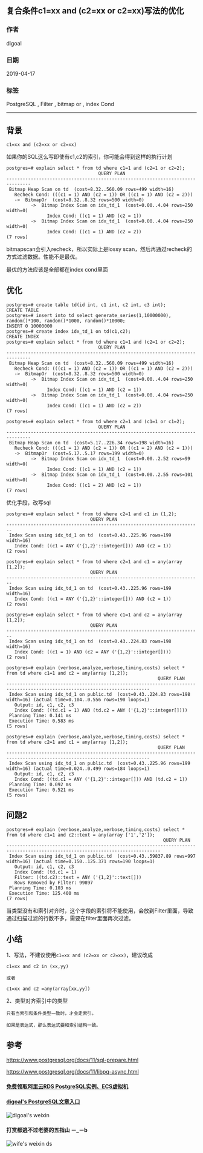 ## 复合条件c1=xx and (c2=xx or c2=xx)写法的优化  
                                                                                                    
### 作者                                                                                                    
digoal                                                                                                    
                                                                                                    
### 日期                                                                                                    
2019-04-17                                                                                                    
                                                                                                    
### 标签                                                                                                    
PostgreSQL , Filter , bitmap or , index Cond          
                   
----                                                                                              
                                                                                                
## 背景        
```  
c1=xx and (c2=xx or c2=xx)  
```  
  
如果你的SQL这么写即使有c1,c2的索引，你可能会得到这样的执行计划  
  
```  
postgres=# explain select * from td where c1=1 and (c2=1 or c2=2);  
                                  QUERY PLAN                                     
-------------------------------------------------------------------------------  
 Bitmap Heap Scan on td  (cost=8.32..560.09 rows=499 width=16)  
   Recheck Cond: (((c1 = 1) AND (c2 = 1)) OR ((c1 = 1) AND (c2 = 2)))  
   ->  BitmapOr  (cost=8.32..8.32 rows=500 width=0)  
         ->  Bitmap Index Scan on idx_td_1  (cost=0.00..4.04 rows=250 width=0)  
               Index Cond: ((c1 = 1) AND (c2 = 1))  
         ->  Bitmap Index Scan on idx_td_1  (cost=0.00..4.04 rows=250 width=0)  
               Index Cond: ((c1 = 1) AND (c2 = 2))  
(7 rows)  
```  
  
bitmapscan会引入recheck，所以实际上是lossy scan，然后再通过recheck的方式过滤数据。性能不是最优。  
  
最优的方法应该是全部都在index cond里面  
  
  
## 优化  
```  
postgres=# create table td(id int, c1 int, c2 int, c3 int);  
CREATE TABLE  
postgres=# insert into td select generate_series(1,10000000), random()*100, random()*1000, random()*10000;  
INSERT 0 10000000  
postgres=# create index idx_td_1 on td(c1,c2);  
CREATE INDEX  
postgres=# explain select * from td where c1=1 and (c2=1 or c2=2);  
                                  QUERY PLAN                                     
-------------------------------------------------------------------------------  
 Bitmap Heap Scan on td  (cost=8.32..560.09 rows=499 width=16)  
   Recheck Cond: (((c1 = 1) AND (c2 = 1)) OR ((c1 = 1) AND (c2 = 2)))  
   ->  BitmapOr  (cost=8.32..8.32 rows=500 width=0)  
         ->  Bitmap Index Scan on idx_td_1  (cost=0.00..4.04 rows=250 width=0)  
               Index Cond: ((c1 = 1) AND (c2 = 1))  
         ->  Bitmap Index Scan on idx_td_1  (cost=0.00..4.04 rows=250 width=0)  
               Index Cond: ((c1 = 1) AND (c2 = 2))  
(7 rows)  
  
postgres=# explain select * from td where c2=1 and (c1=1 or c1=2);  
                                  QUERY PLAN                                     
-------------------------------------------------------------------------------  
 Bitmap Heap Scan on td  (cost=5.17..226.34 rows=198 width=16)  
   Recheck Cond: (((c1 = 1) AND (c2 = 1)) OR ((c1 = 2) AND (c2 = 1)))  
   ->  BitmapOr  (cost=5.17..5.17 rows=199 width=0)  
         ->  Bitmap Index Scan on idx_td_1  (cost=0.00..2.52 rows=99 width=0)  
               Index Cond: ((c1 = 1) AND (c2 = 1))  
         ->  Bitmap Index Scan on idx_td_1  (cost=0.00..2.55 rows=101 width=0)  
               Index Cond: ((c1 = 2) AND (c2 = 1))  
(7 rows)  
```  
  
优化手段，改写sql  
  
```  
postgres=# explain select * from td where c2=1 and c1 in (1,2);  
                               QUERY PLAN                                 
------------------------------------------------------------------------  
 Index Scan using idx_td_1 on td  (cost=0.43..225.96 rows=199 width=16)  
   Index Cond: ((c1 = ANY ('{1,2}'::integer[])) AND (c2 = 1))  
(2 rows)  
  
postgres=# explain select * from td where c2=1 and c1 = any(array [1,2]);  
                               QUERY PLAN                                 
------------------------------------------------------------------------  
 Index Scan using idx_td_1 on td  (cost=0.43..225.96 rows=199 width=16)  
   Index Cond: ((c1 = ANY ('{1,2}'::integer[])) AND (c2 = 1))  
(2 rows)  
  
postgres=# explain select * from td where c1=1 and c2 = any(array [1,2]);  
                               QUERY PLAN                                 
------------------------------------------------------------------------  
 Index Scan using idx_td_1 on td  (cost=0.43..224.83 rows=198 width=16)  
   Index Cond: ((c1 = 1) AND (c2 = ANY ('{1,2}'::integer[])))  
(2 rows)  
  
postgres=# explain (verbose,analyze,verbose,timing,costs) select * from td where c1=1 and c2 = any(array [1,2]);  
                                                        QUERY PLAN                                                           
---------------------------------------------------------------------------------------------------------------------------  
 Index Scan using idx_td_1 on public.td  (cost=0.43..224.83 rows=198 width=16) (actual time=0.104..0.556 rows=190 loops=1)  
   Output: id, c1, c2, c3  
   Index Cond: ((td.c1 = 1) AND (td.c2 = ANY ('{1,2}'::integer[])))  
 Planning Time: 0.141 ms  
 Execution Time: 0.583 ms  
(5 rows)  
  
postgres=# explain (verbose,analyze,verbose,timing,costs) select * from td where c2=1 and c1 = any(array [1,2]);  
                                                        QUERY PLAN                                                           
---------------------------------------------------------------------------------------------------------------------------  
 Index Scan using idx_td_1 on public.td  (cost=0.43..225.96 rows=199 width=16) (actual time=0.024..0.499 rows=184 loops=1)  
   Output: id, c1, c2, c3  
   Index Cond: ((td.c1 = ANY ('{1,2}'::integer[])) AND (td.c2 = 1))  
 Planning Time: 0.092 ms  
 Execution Time: 0.521 ms  
(5 rows)  
```  
  
## 问题2  
```  
postgres=# explain (verbose,analyze,verbose,timing,costs) select * from td where c1=1 and c2::text = any(array ['1','2']);  
                                                          QUERY PLAN                                                             
-------------------------------------------------------------------------------------------------------------------------------  
 Index Scan using idx_td_1 on public.td  (cost=0.43..59837.89 rows=997 width=16) (actual time=0.150..125.371 rows=190 loops=1)  
   Output: id, c1, c2, c3  
   Index Cond: (td.c1 = 1)  
   Filter: ((td.c2)::text = ANY ('{1,2}'::text[]))  
   Rows Removed by Filter: 99897  
 Planning Time: 0.103 ms  
 Execution Time: 125.400 ms  
(7 rows)  
```  
  
当类型没有和索引对齐时，这个字段的索引将不能使用，会放到Filter里面，导致通过扫描过滤的行数不多，需要在filter里面再次过滤。  
  
## 小结  
1、写法，不建议使用```c1=xx and (c2=xx or c2=xx)```，建议改成  
  
```  
c1=xx and c2 in (xx,yy)  
  
或者  
  
c1=xx and c2 =any(array[xx,yy])  
```  
  
2、类型对齐索引中的类型  
  
```  
只有当索引和条件类型一致时，才会走索引。  
  
如果是表达式，那么表达式要和索引结构一致。  
```  
    
## 参考    
https://www.postgresql.org/docs/11/sql-prepare.html    
    
https://www.postgresql.org/docs/11/libpq-async.html    
    
       
  
  
  
  
  
  
  
  
  
#### [免费领取阿里云RDS PostgreSQL实例、ECS虚拟机](https://free.aliyun.com/ "57258f76c37864c6e6d23383d05714ea")
  
  
#### [digoal's PostgreSQL文章入口](https://github.com/digoal/blog/blob/master/README.md "22709685feb7cab07d30f30387f0a9ae")
  
  
![digoal's weixin](../pic/digoal_weixin.jpg "f7ad92eeba24523fd47a6e1a0e691b59")
  
  
  
  
  
  
#### 打赏都逃不过老婆的五指山 －_－b  
![wife's weixin ds](../pic/wife_weixin_ds.jpg "acd5cce1a143ef1d6931b1956457bc9f")
  

